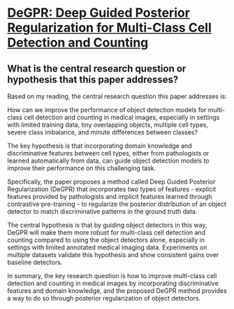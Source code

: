 # [DeGPR: Deep Guided Posterior Regularization for Multi-Class Cell   Detection and Counting](https://arxiv.org/abs/2304.00741)

## What is the central research question or hypothesis that this paper addresses?

 Based on my reading, the central research question this paper addresses is:

How can we improve the performance of object detection models for multi-class cell detection and counting in medical images, especially in settings with limited training data, tiny overlapping objects, multiple cell types, severe class imbalance, and minute differences between classes?

The key hypothesis is that incorporating domain knowledge and discriminative features between cell types, either from pathologists or learned automatically from data, can guide object detection models to improve their performance on this challenging task. 

Specifically, the paper proposes a method called Deep Guided Posterior Regularization (DeGPR) that incorporates two types of features - explicit features provided by pathologists and implicit features learned through contrastive pre-training - to regularize the posterior distribution of an object detector to match discriminative patterns in the ground truth data. 

The central hypothesis is that by guiding object detectors in this way, DeGPR will make them more robust for multi-class cell detection and counting compared to using the object detectors alone, especially in settings with limited annotated medical imaging data. Experiments on multiple datasets validate this hypothesis and show consistent gains over baseline detectors.

In summary, the key research question is how to improve multi-class cell detection and counting in medical images by incorporating discriminative features and domain knowledge, and the proposed DeGPR method provides a way to do so through posterior regularization of object detectors.
